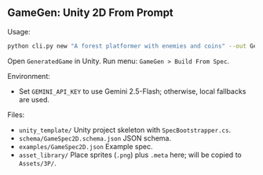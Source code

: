## GameGen: Unity 2D From Prompt

Usage:

```bash
python cli.py new "A forest platformer with enemies and coins" --out GeneratedGame
```

Open `GeneratedGame` in Unity. Run menu: `GameGen > Build From Spec`.

Environment:
- Set `GEMINI_API_KEY` to use Gemini 2.5-Flash; otherwise, local fallbacks are used.

Files:
- `unity_template/` Unity project skeleton with `SpecBootstrapper.cs`.
- `schema/GameSpec2D.schema.json` JSON schema.
- `examples/GameSpec2D.json` Example spec.
- `asset_library/` Place sprites (`.png`) plus `.meta` here; will be copied to `Assets/3P/`.



